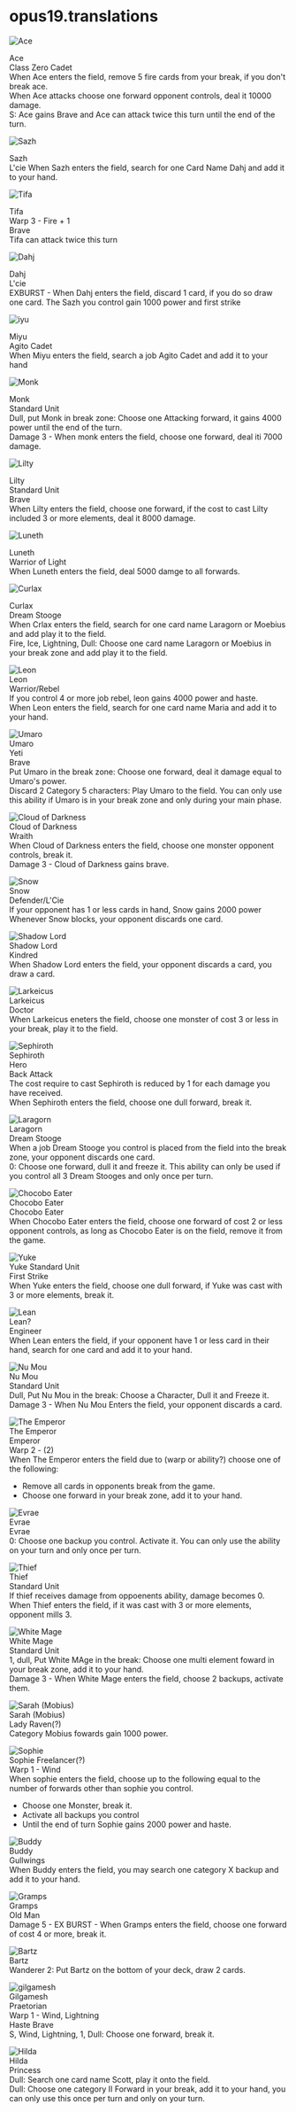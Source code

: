 # opus19.translations

![Ace](http://www.square-enix-shop.com/jp/ff-tcg/card/cimg/large/opus19/19-002L_FL.png)  

Ace  
Class Zero Cadet  
When Ace enters the field, remove 5 fire cards from your break, if you don't break ace.  
When Ace attacks choose one forward opponent controls, deal it 10000 damage.  
S: Ace gains Brave and Ace can attack twice this turn until the end of the turn.


![Sazh](http://www.square-enix-shop.com/jp/ff-tcg/card/cimg/large/opus19/19-005C.png)  

Sazh  
L'cie
When Sazh enters the field, search for one Card Name Dahj and add it to your hand.


![Tifa](http://www.square-enix-shop.com/jp/ff-tcg/card/cimg/large/opus19/19-006C.png)  

Tifa  
Warp 3 - Fire + 1  
Brave  
Tifa can attack twice this turn  

![Dahj](http://www.square-enix-shop.com/jp/ff-tcg/card/cimg/large/opus19/19-007C.png)  

Dahj  
L'cie  
EXBURST - When Dahj enters the field, discard 1 card, if you do so draw one card. The Sazh you control gain 1000 power and first strike  

![iyu](http://www.square-enix-shop.com/jp/ff-tcg/card/cimg/large/opus19/19-011C.png)  

Miyu  
Agito Cadet  
When Miyu enters the field, search a job Agito Cadet and add it to your hand  

![Monk](http://www.square-enix-shop.com/jp/ff-tcg/card/cimg/large/opus19/19-012C.png)  

Monk  
Standard Unit  
Dull, put Monk in break zone: Choose one Attacking forward, it gains 4000 power until the end of the turn.  
Damage 3 - When monk enters the field, choose one forward, deal iti 7000 damage.  


![Lilty](http://www.square-enix-shop.com/jp/ff-tcg/card/cimg/large/opus19/19-013C.png)  

Lilty  
Standard Unit  
Brave  
When Lilty enters the field, choose one forward, if the cost to cast Lilty included 3 or more elements, deal it 8000 damage.  


![Luneth](http://www.square-enix-shop.com/jp/ff-tcg/card/cimg/large/opus19/19-014C.png)  

Luneth  
Warrior of Light  
When Luneth enters the field, deal 5000 damge to all forwards.  

![Curlax](http://www.square-enix-shop.com/jp/ff-tcg/card/cimg/large/opus19/19-016H.png)  

Curlax  
Dream Stooge  
When Crlax enters the field, search for one card name Laragorn or Moebius and add play it to the field.  
Fire, Ice, Lightning, Dull: Choose one card name Laragorn or Moebius in your break zone and add play it to the field.  

![Leon](http://www.square-enix-shop.com/jp/ff-tcg/card/cimg/large/opus19/19-017R_FL.png)  
Leon  
Warrior/Rebel  
If you control 4 or more job rebel, leon gains 4000 power and haste.  
When Leon enters the field, search for one card name Maria and add it to your hand.  


![Umaro](http://www.square-enix-shop.com/jp/ff-tcg/card/cimg/large/opus19/19-020H.png)  
Umaro  
Yeti  
Brave  
Put Umaro in the break zone: Choose one forward, deal it damage equal to Umaro's power.  
Discard 2 Category 5 characters: Play Umaro to the field. You can only use this ability if Umaro is in your break zone and only during your main phase.  


![Cloud of Darkness](http://www.square-enix-shop.com/jp/ff-tcg/card/cimg/large/opus19/19-021C.png)  
Cloud of Darkness  
Wraith  
When Cloud of Darkness enters the field, choose one monster opponent controls, break it.  
Damage 3 - Cloud of Darkness gains brave.  

![Snow](http://www.square-enix-shop.com/jp/ff-tcg/card/cimg/large/opus19/19-023C.png)  
Snow  
Defender/L'Cie  
If your opponent has 1 or less cards in hand, Snow gains 2000 power  
Whenever Snow blocks, your opponent discards one card.  

![Shadow Lord](http://www.square-enix-shop.com/jp/ff-tcg/card/cimg/large/opus19/19-126C.png)  
Shadow Lord  
Kindred  
When Shadow Lord enters the field, your opponent discards a card, you draw a card.  

![Larkeicus](http://www.square-enix-shop.com/jp/ff-tcg/card/cimg/large/opus19/19-112C.png)  
Larkeicus  
Doctor  
When Larkeicus eneters the field, choose one monster of cost 3 or less in your break, play it to the field.  

![Sephiroth](http://www.square-enix-shop.com/jp/ff-tcg/card/cimg/large/opus19/19-025R.png)  
Sephiroth  
Hero  
Back Attack  
The cost require to cast Sephiroth is reduced by 1 for each damage you have received.  
When Sephiroth enters the field, choose one dull forward, break it.  


![Laragorn](http://www.square-enix-shop.com/jp/ff-tcg/card/cimg/large/opus19/19-026H.png)    
Laragorn  
Dream Stooge  
When a job Dream Stooge you control is placed from the field into the break zone, your opponent discards one card.  
0: Choose one forward, dull it and freeze it. This ability can only be used if you control all 3 Dream Stooges and only once per turn.  


![Chocobo Eater](http://www.square-enix-shop.com/jp/ff-tcg/card/cimg/large/opus19/19-027R.png)    
Chocobo Eater  
Chocobo Eater  
When Chocobo Eater enters the field, choose one forward of cost 2 or less opponent controls, as long as Chocobo Eater is on the field, remove it from the game.  

![Yuke](http://www.square-enix-shop.com/jp/ff-tcg/card/cimg/large/opus19/19-032C.png)   
Yuke
Standard Unit  
First Strike  
When Yuke enters the field, choose one dull forward, if Yuke was cast with 3 or more elements, break it.  

![Lean](http://www.square-enix-shop.com/jp/ff-tcg/card/cimg/large/opus19/19-033C.png)    
Lean?  
Engineer  
When Lean enters the field, if your opponent have 1 or less card in their hand, search for one card and add it to your hand.  

![Nu Mou  ](http://www.square-enix-shop.com/jp/ff-tcg/card/cimg/large/opus19/19-034C.png)  
Nu Mou  
Standard Unit  
Dull, Put Nu Mou in the break: Choose a Character, Dull it and Freeze it.  
Damage 3 - When Nu Mou Enters the field, your opponent discards a card.  

![The Emperor  ](http://www.square-enix-shop.com/jp/ff-tcg/card/cimg/large/opus19/19-110H.png)  
The Emperor  
Emperor  
Warp 2 - (2)  
When The Emperor enters the field due to (warp or ability?) choose one of the following:
- Remove all cards in opponents break from the game.
- Choose one forward in your break zone, add it to your hand.

![Evrae](http://www.square-enix-shop.com/jp/ff-tcg/card/cimg/large/opus19/19-038R.png)  
Evrae  
Evrae  
0: Choose one backup you control. Activate it. You can only use the ability on your turn and only once per turn.  

![Thief](http://www.square-enix-shop.com/jp/ff-tcg/card/cimg/large/opus19/19-04C.png)  
Thief  
Standard Unit  
If thief receives damage from oppoenents ability, damage becomes 0.  
When Thief enters the field, if it was cast with 3 or more elements, opponent mills 3.  

![White Mage](http://www.square-enix-shop.com/jp/ff-tcg/card/cimg/large/opus19/19-042C.png)  
White Mage  
Standard Unit  
1, dull, Put White MAge in the break: Choose one multi element foward in your break zone, add it to your hand.  
Damage 3 - When White Mage enters the field, choose 2 backups, activate them.  


![Sarah (Mobius)](http://www.square-enix-shop.com/jp/ff-tcg/card/cimg/large/opus19/19-044R.png)  
Sarah (Mobius)  
Lady Raven(?)  
Category Mobius fowards gain 1000 power.  


![Sophie](http://www.square-enix-shop.com/jp/ff-tcg/card/cimg/large/opus19/19-045H.png)  
Sophie 
Freelancer(?)  
Warp 1 - Wind  
When sophie enters the field, choose up to the following equal to the number of forwards other than sophie you control.  
- Choose one Monster, break it.  
- Activate all backups you control  
- Until the end of turn Sophie gains 2000 power and haste.


![Buddy](http://www.square-enix-shop.com/jp/ff-tcg/card/cimg/large/opus19/19-046C.png)  
Buddy  
Gullwings  
When Buddy enters the field, you may search one category X backup and add it to your hand.


![Gramps](http://www.square-enix-shop.com/jp/ff-tcg/card/cimg/large/opus19/19-047C.png)  
Gramps  
Old Man  
Damage 5 - EX BURST - When Gramps enters the field, choose one forward of cost 4 or more, break it.


![Bartz](http://www.square-enix-shop.com/jp/ff-tcg/card/cimg/large/opus19/19-048C.png)  
Bartz  
Wanderer
2: Put Bartz on the bottom of your deck, draw 2 cards.  


![gilgamesh](http://www.square-enix-shop.com/jp/ff-tcg/card/cimg/large/opus19/19-113C.png)  
Gilgamesh  
Praetorian  
Warp 1 - Wind, Lightning  
Haste Brave  
S, Wind, Lightning, 1, Dull: Choose one forward, break it.  


![Hilda](http://www.square-enix-shop.com/jp/ff-tcg/card/cimg/large/opus19/19-117H.png)  
Hilda  
Princess  
Dull: Search one card name Scott, play it onto the field.  
Dull: Choose one category II Forward in your break, add it to your hand, you can only use this once per turn and only on your turn.








